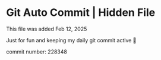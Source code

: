 # Git Auto Commit | Hidden File

This file was added Feb 12, 2025

Just for fun and keeping my daily git commit active 🤪

commit number: 228348
